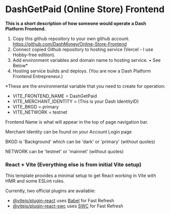 # DashGetPaid (Online Store) Frontend

**This is a short description of how someone would operate a Dash Platform Frontend.**

1. Copy this github repository to your own github account. https://github.com/DashMoney/Online-Store-Frontend
2. Connect copied Github repository to hosting service (Vercel - I use Hobby-free edition).
3. Add environment variables and domain name to hosting service.
   • See Below\*
4. Hosting service builds and deploys. (You are now a Dash Platform Frontend Entrepreneur.)

\*These are the environmental variable that you need to create for operation:

- VITE_FRONTEND_NAME = DashGetPaid
- VITE_MERCHANT_IDENTITY = (This is your Dash IdentityID)
- VITE_BKGD = primary
- VITE_NETWORK = testnet

Frontend Name is what will appear in the top of page navigation bar.

Merchant Identity can be found on your Account Login page

BKGD is 'Background' which can be 'dark' or 'primary' (without quotes)

NETWORK can be 'testnet' or 'mainnet' (without quotes)

### React + Vite (Everything else is from initial Vite setup)

This template provides a minimal setup to get React working in Vite with HMR and some ESLint rules.

Currently, two official plugins are available:

- [@vitejs/plugin-react](https://github.com/vitejs/vite-plugin-react/blob/main/packages/plugin-react/README.md) uses [Babel](https://babeljs.io/) for Fast Refresh
- [@vitejs/plugin-react-swc](https://github.com/vitejs/vite-plugin-react-swc) uses [SWC](https://swc.rs/) for Fast Refresh
